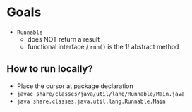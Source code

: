 # Goals
* `Runnable`
  * does NOT return a result 
  * functional interface / `run()` is the 1! abstract method

## How to run locally?
* Place the cursor at package declaration
* `javac share/classes/java/util/lang/Runnable/Main.java` 
* `java share.classes.java.util.lang.Runnable.Main`
